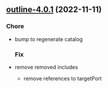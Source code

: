 

## [outline-4.0.1](https://github.com/truecharts/charts/compare/outline-4.0.0...outline-4.0.1) (2022-11-11)

### Chore

- bump to regenerate catalog
  
  ### Fix

- remove removed includes
  - remove references to targetPort
  
  